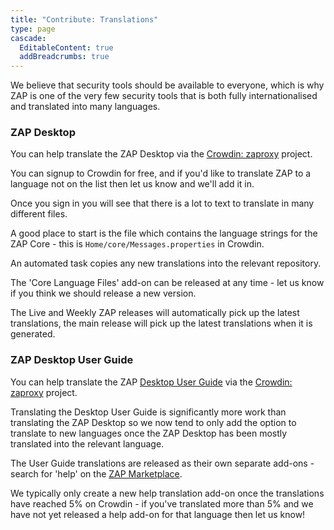 ```yaml
---
title: "Contribute: Translations"
type: page
cascade:
  EditableContent: true
  addBreadcrumbs: true
---
```

We believe that security tools should be available to everyone, which is why ZAP is one of the very few security tools that is both fully internationalised and translated into many languages.

### ZAP Desktop

You can help translate the ZAP Desktop via the [Crowdin: zaproxy](https://crowdin.com/project/zaproxy) project.

You can signup to Crowdin for free, and if you'd like to translate ZAP to a language not on the list then let us know and we'll add it in.

Once you sign in you will see that there is a lot to text to translate in many different files.

A good place to start is the file which contains the language strings for the ZAP Core - this is `Home/core/Messages.properties` in Crowdin.

An automated task copies any new translations into the relevant repository.

The 'Core Language Files' add-on can be released at any time - let us know if you think we should release a new version.

The Live and Weekly ZAP releases will automatically pick up the latest translations, the main release will pick up the latest translations when it is generated.

### ZAP Desktop User Guide

You can help translate the ZAP [Desktop User Guide](/docs/desktop/) via the [Crowdin: zaproxy](https://crowdin.com/project/zap-help) project.

Translating the Desktop User Guide is significantly more work than translating the ZAP Desktop so we now tend to only add the option
to translate to new languages once the ZAP Desktop has been mostly translated into the relevant language.

The User Guide translations are released as their own separate add-ons - search for 'help' on the [ZAP Marketplace](/addons/).

We typically only create a new help translation add-on once the translations have reached 5% on Crowdin - if you've translated more than 5% and we have not yet released a help add-on for that language then let us know!
